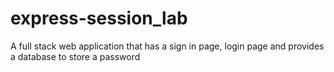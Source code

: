# express-session_lab
A full stack web application that has a sign in page, login page and provides a database to store a password
